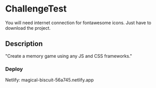 # ChallengeTest

You will need internet connection for fontawesome icons.
Just have to download the project.


## Description
"Create a memory game using any JS and CSS frameworks."

### Deploy
Netlify: magical-biscuit-56a745.netlify.app
